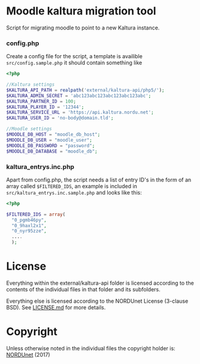 # Moodle kaltura migration tool

Script for migrating moodle to point to a new Kaltura instance.

### config.php

Create a config file for the script, a template is availible
`src/config.sample.php` it should contain something like

```php
<?php

//Kaltura settings
$KALTURA_API_PATH = realpath('external/kaltura-api/php5/');
$KALTURA_ADMIN_SECRET = 'abc123abc123abc123abc123abc';
$KALTURA_PARTNER_ID = 100;
$KALTURA_PLAYER_ID = '12344';
$KALTURA_SERVICE_URL = 'https://api.kaltura.nordu.net';
$KALTURA_USER_ID = 'no-body@domain.tld';

//Moodle settings
$MOODLE_DB_HOST = "moodle_db_host";
$MOODLE_DB_USER = "moodle_user";
$MOODLE_DB_PASSWORD = "password";
$MOODLE_DB_DATABASE = "moodle_db";

```

### kaltura_entrys.inc.php
Apart from config.php, the script needs a list of entry ID's in the form of an
array called `$FILTERED_IDS`, an example is included in 
`src/kaltura_entrys.inc.sample.php` and looks like this:

```php
<?php

$FILTERED_IDS = array(
  "0_pgmb46py",
  "0_9haxl2x1",
  "0_nyr95zze",
  ....
  );
```



# License

Everything within the external/kaltura-api folder is licensed according to the
contents of the individual files in that folder and its subfolders.

Everything else is licensed according to the NORDUnet License (3-clause BSD).
See [LICENSE.md](LICENSE.md) for more details.

# Copyright

Unless otherwise noted in the individual files the copyright holder is:
[NORDUnet](http://www.nordu.net) (2017)

